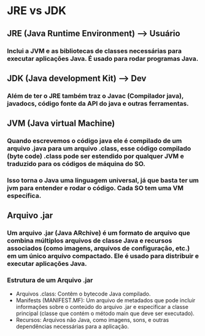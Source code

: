 # JRE vs JDK

## JRE (Java Runtime Environment) --> Usuário

### Inclui a JVM e as bibliotecas de classes necessárias para executar aplicações Java. É usado para rodar programas Java.

## JDK (Java development Kit) --> Dev

### Além de ter o JRE também traz o Javac (Compilador java), javadocs, código fonte da API do java e outras ferramentas.

## JVM (Java virtual Machine)

### Quando escrevemos o código java ele é compilado de um arquivo .java para um arquivo .class, esse código compilado (byte code) .class pode ser estendido por qualquer JVM e traduzido para os códigos de máquina do SO.
### Isso torna o Java uma linguagem universal, já que basta ter um jvm para entender e rodar o código. Cada SO tem uma VM específica.

## Arquivo .jar

### Um arquivo .jar (Java ARchive) é um formato de arquivo que combina múltiplos arquivos de classe Java e recursos associados (como imagens, arquivos de configuração, etc.) em um único arquivo compactado. Ele é usado para distribuir e executar aplicações Java.

### Estrutura de um Arquivo .jar

- Arquivos .class: Contêm o bytecode Java compilado.
- Manifests (MANIFEST.MF): Um arquivo de metadados que pode incluir informações sobre o conteúdo do arquivo .jar e especificar a classe principal (classe que contém o método main que deve ser executado).
- Recursos: Arquivos não Java, como imagens, sons, e outras dependências necessárias para a aplicação.